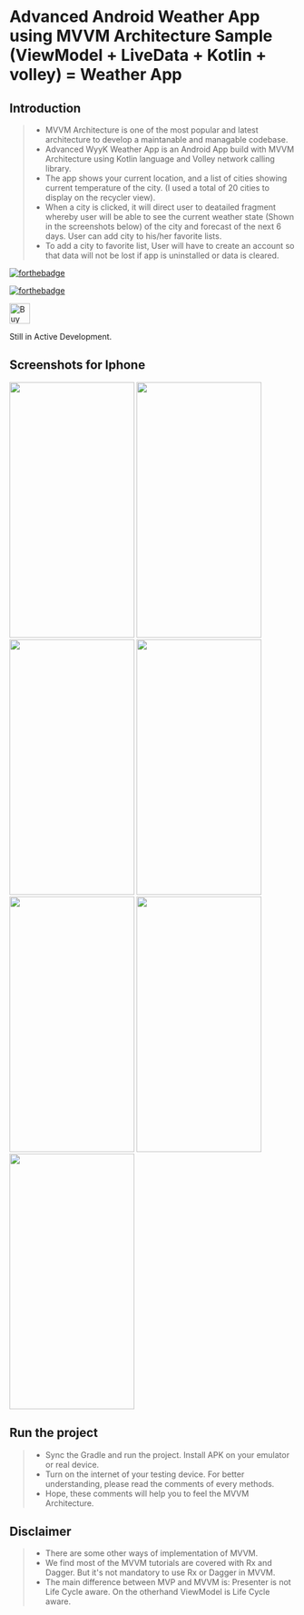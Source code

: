 # Advanced Android Weather App using MVVM Architecture Sample (ViewModel + LiveData + Kotlin + volley) = Weather App

## Introduction
> - MVVM Architecture is one of the most popular and latest architecture to develop a maintanable and managable codebase.
> - Advanced WyyK Weather App is an Android App build with MVVM Architecture using Kotlin language and Volley network calling library.
> - The app shows your current location, and a list of cities showing current temperature of the city. (I used a total of 20 cities to display on the recycler view).
> - When a city is clicked, it will direct user to deatailed fragment whereby user will be able to see the current weather state 
> (Shown in the screenshots below) of the city and forecast of the next 6 days. User can add city to his/her favorite lists.
> - To add a city to favorite list, User will have to create an account so that data will not be lost if app is uninstalled or data is cleared.


[![forthebadge](https://forthebadge.com/images/badges/built-with-love.svg)](https://forthebadge.com)

[![forthebadge](https://forthebadge.com/images/badges/built-with-swag.svg)](https://forthebadge.com)

<a href='https://ko-fi.com/wycliffn2291' target='_blank'><img height='36' style='border:0px;height:36px;' src='https://az743702.vo.msecnd.net/cdn/kofi2.png?v=0' border='0' alt='Buy Me a Coffee at ko-fi.com' /></a>

Still in Active Development.


## Screenshots for Iphone

<img src="https://user-images.githubusercontent.com/46722362/162608718-55030008-573f-4ce8-91b7-5bbe1336c3a7.png"
      data-canonical-src="https://user-images.githubusercontent.com/46722362/162608718-55030008-573f-4ce8-91b7-5bbe1336c3a7.png"
       width="220" height="450" />
       <img src="https://user-images.githubusercontent.com/46722362/162608725-7612cc37-4fe1-4503-bd31-315e7d756733.png"
      data-canonical-src="https://user-images.githubusercontent.com/46722362/162608725-7612cc37-4fe1-4503-bd31-315e7d756733.png"
       width="220" height="450" />
       <img src="https://user-images.githubusercontent.com/46722362/162608732-b6086ea1-b672-43b9-887f-5fe661f595d6.png"
      data-canonical-src="https://user-images.githubusercontent.com/46722362/162608732-b6086ea1-b672-43b9-887f-5fe661f595d6.png"
       width="220" height="450" />
       <img src="https://user-images.githubusercontent.com/46722362/162608727-c0cf1552-0112-41d3-a6c6-9df9dce46858.png"
      data-canonical-src="https://user-images.githubusercontent.com/46722362/162608727-c0cf1552-0112-41d3-a6c6-9df9dce46858.png"
       width="220" height="450" />
       <img src="https://user-images.githubusercontent.com/46722362/162608729-3fc47637-0983-4310-8a5c-6196d9d05efa.png"
      data-canonical-src="https://user-images.githubusercontent.com/46722362/162608729-3fc47637-0983-4310-8a5c-6196d9d05efa.png"
       width="220" height="450" />
       <img src="https://user-images.githubusercontent.com/46722362/162608730-64f2a187-f065-42fc-be66-ddbeb1a594be.png"
      data-canonical-src="https://user-images.githubusercontent.com/46722362/162608730-64f2a187-f065-42fc-be66-ddbeb1a594be.png"
       width="220" height="450" />
       <img src="https://user-images.githubusercontent.com/46722362/162608733-e3e4af2b-e7b1-4502-b024-3ee515a7b63b.png"
      data-canonical-src="https://user-images.githubusercontent.com/46722362/162608733-e3e4af2b-e7b1-4502-b024-3ee515a7b63b.png"
       width="220" height="450" />
       
       
## Run the project
> - Sync the Gradle and run the project. Install APK on your emulator or real device.
> - Turn on the internet of your testing device. For better understanding, please read the comments of every methods.
> - Hope, these comments will help you to feel the MVVM Architecture.

## Disclaimer
> - There are some other ways of implementation of MVVM.
> - We find most of the MVVM tutorials are covered with Rx and Dagger. But it's not mandatory to use Rx or Dagger in MVVM. 
> - The main difference between MVP and MVVM is: Presenter is not Life Cycle aware. On the otherhand ViewModel is Life Cycle aware.
